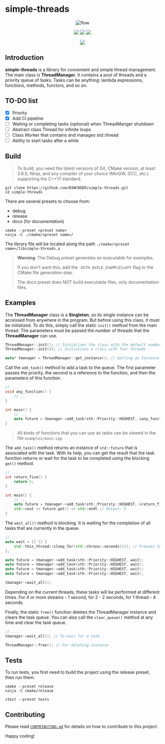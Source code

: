 # simple-threads

<div align="center">

![flow](https://cdn.searchenginejournal.com/wp-content/uploads/2021/09/leveraging-flow-for-marketers-amplify-your-productivity-6131ec1d805a8-sej-1520x800.jpg)

![](https://badgen.net/github/tag/N3WC0DER/simple-threads)
![](https://badgen.net/github/license/N3WC0DER/simple-threads)
![](https://badgen.net/github/stars/N3WC0DER/simple-threads)

![](https://badgen.net/github/checks/N3WC0DER/simple-threads/master)

</div>

## Introduction 

**simple-threads** is a library for convenient and simple thread management.  The main class is **ThreadManager**.  It contains a pool of threads and a priority queue of tasks.  Tasks can be anything: lambda expressions, functions, methods, functors, and so on.

## TO-DO list

- [x] Priority
- [x] Add CI pipeline
- [ ] Waiting or completing tasks (optional) when ThreadManger shutdown
- [ ] Abstract class Thread for infinite loops
- [ ] Class Worker that contains and manages std::thread
- [ ] Ability to start tasks after a while

## Build

> To build, you need the latest versions of Git, CMake version, at least 3.6.0, Ninja, and any compiler of your choice (MinGW, GCC, etc.) supporting the C++17 standard.

```shell
git clone https://github.com/N3WC0DER/simple-threads.git
cd simple-threads
```

There are several presets to choose from:
- debug
- release
- docs (for documentation)

```shell
cmake --preset <preset name>
ninja -C ./cmake/<preset name>/
```

The library file will be located along the path `./cmake/<preset name>/libsimple-threads.a`

> **Warning**: The Debug preset generates an executable for examples.
> 	
> If you don't want this, add the 
> `-DSTH_BUILD_EXAMPLES=OFF` flag to the CMake file generation step.
> 	
> The docs preset does NOT build executable files, only documentation files.

## Examples

The **ThreadManager** class is a **Singleton**, so its single instance can be accessed from anywhere in the program. But before using this class, it must be initialized. To do this, simply call the static `init()` method from the main thread. The parameters must be passed the number of threads that the **ThreadManager** can use.

```c++
ThreadManager::init(); // Initializes the class with the default number of threads (std::thread::hardware_concurrency())
ThreadManager::init(4); // Initializes a class with four threads

auto* tmanager = ThreadManager::get_instance(); // Getting an Instance
```

Call the `add_task()` method to add a task to the queue. The first parameter passes the priority, the second is a reference to the function, and then the parameters of this function.

```c++
// ...
void any_function() {
	// ...
}

int main() {
	// ...
	auto future = tmanager->add_task(sth::Priority::HIGHEST, &any_function);
}
```

> All kinds of functions that you can use as tasks can be viewed in the file `examples/main.cpp`

The `add_task()` method returns an instance of `std::future` that is associated with the task. With its help, you can get the result that the task function returns or wait for the task to be completed using the blocking `get()` method.

```c++
// ...
int return_five() {
	return 5;
}

int main() {
	// ...
	auto future = tmanager->add_task(sth::Priority::HIGHEST, &return_five);
	std::cout << future.get() << std::endl // Output: 5
}
```

The `wait_all()` method is blocking. It is waiting for the completion of all tasks that are currently in the queue.

```c++
// ...
auto wait = [] () {
    std::this_thread::sleep_for(std::chrono::seconds(1)); // Freezes the execution of the current thread for 1 second
};

auto future = tmanager->add_task(sth::Priority::HIGHEST, wait);
auto future = tmanager->add_task(sth::Priority::HIGHEST, wait);
auto future = tmanager->add_task(sth::Priority::HIGHEST, wait);
auto future = tmanager->add_task(sth::Priority::HIGHEST, wait);

tmanager->wait_all();
```

Depending on the current threads, these tasks will be performed at different times. For 4 or more streams - 1 second, for 2 - 2 seconds, for 1 thread - 4 seconds.

Finally, the static `free()` function deletes the ThreadManager instance and clears the task queue. You can also call the `clear_queue()` method at any time and clear the task queue.

```c++
// ...
tmanager->wait_all(); // To wait for a task

ThreadManager::free(); // For deleting instance
```

## Tests

To run tests, you first need to build the project using the release preset, then run them:

```shell
cmake --preset release
ninja -C cmake/release

ctest --preset tests
```

## Contributing

Please read [`CONTRIBUTING.md`](https://github.com/N3WC0DER/simple-threads/blob/master/CONTRIBUTING.md) for details on how to contribute to this project.

Happy coding!

